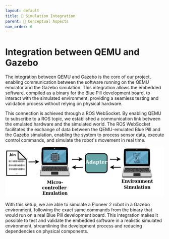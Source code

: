 ```yaml
---
layout: default
title: 🔗 Simulation Integration
parent: 📖 Cenceptual Aspects
nav_order: 6
---
```



# Integration between QEMU and Gazebo

The integration between QEMU and Gazebo is the core of our project, enabling communication between the software running on the QEMU emulator and the Gazebo simulation. This integration allows the embedded software, compiled as a binary for the Blue Pill development board, to interact with the simulated environment, providing a seamless testing and validation process without relying on physical hardware.

This connection is achieved through a ROS WebSocket. By enabling QEMU to subscribe to a ROS topic, we established a communication link between the emulated hardware and the simulated world. The ROS WebSocket facilitates the exchange of data between the QEMU-emulated Blue Pill and the Gazebo simulation, enabling the system to process sensor data, execute control commands, and simulate the robot's movement in real time.

![integration](/assets/imgs/desenhos%20tcc-context.png)

With this setup, we are able to simulate a Pioneer 2 robot in a Gazebo environment, following the exact same commands from the binary that would run on a real Blue Pill development board. This integration makes it possible to test and validate the embedded software in a realistic simulated environment, streamlining the development process and reducing dependencies on physical components.

